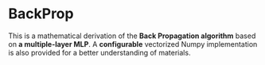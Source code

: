 # BackProp
This is a mathematical derivation of the **Back Propagation algorithm** based on **a multiple-layer MLP**.  A **configurable** vectorized Numpy implementation is also provided for a better understanding of materials.
